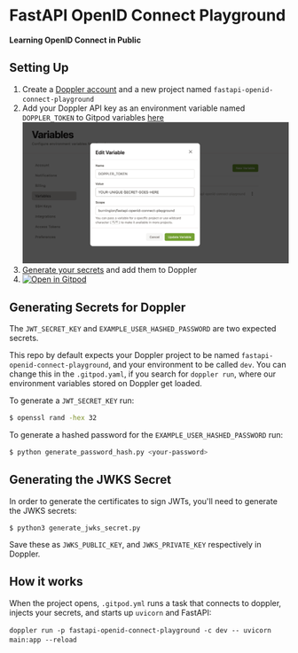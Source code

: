 # FastAPI OpenID Connect Playground

**Learning OpenID Connect in Public**

## Setting Up

1. Create a [Doppler account](https://doppler.com/join?invite=8904317F) and a new project named `fastapi-openid-connect-playground`
2. Add your Doppler API key as an environment variable named `DOPPLER_TOKEN` to Gitpod variables [here](https://gitpod.io/variables)
![Adding your variable](./assets/environment-variable.png)
3. [Generate your secrets](#generating-secrets-for-doppler) and add them to Doppler
4. [![Open in Gitpod](https://gitpod.io/button/open-in-gitpod.svg)](https://gitpod.io/#https://github.com/burningion/fastapi-openid-connect-playground)

## Generating Secrets for Doppler

The `JWT_SECRET_KEY` and `EXAMPLE_USER_HASHED_PASSWORD` are two expected secrets. 

This repo by default expects your Doppler project to be named `fastapi-openid-connect-playground`, and your environment to be called `dev`. You can change this in the `.gitpod.yaml`, if you search for `doppler run`, where our environment variables stored on Doppler get loaded.

To generate a `JWT_SECRET_KEY` run:

```bash
$ openssl rand -hex 32
```

To generate a hashed password for the `EXAMPLE_USER_HASHED_PASSWORD` run:

```bash
$ python generate_password_hash.py <your-password>
```

## Generating the JWKS Secret

In order to generate the certificates to sign JWTs, you'll need to generate the JWKS secrets:

```
$ python3 generate_jwks_secret.py
```

Save these as `JWKS_PUBLIC_KEY`, and `JWKS_PRIVATE_KEY` respectively in Doppler.

## How it works

When the project opens, `.gitpod.yml` runs a task that connects to doppler, injects your secrets, and starts up `uvicorn` and FastAPI:

`doppler run -p fastapi-openid-connect-playground -c dev -- uvicorn main:app --reload` 
